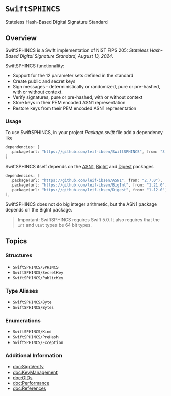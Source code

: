 # ``SwiftSPHINCS``

Stateless Hash-Based Digital Signature Standard

## Overview

SwiftSPHINCS is a Swift implementation of NIST FIPS 205: *Stateless Hash-Based Digital Signature Standard, August 13, 2024*.

SwiftSPHINCS functionality:

* Support for the 12 parameter sets defined in the standard
* Create public and secret keys
* Sign messages - deterministically or randomized, pure or pre-hashed, with or without context.
* Verify signatures, pure or pre-hashed, with or without context
* Store keys in their PEM encoded ASN1 representation
* Restore keys from their PEM encoded ASN1 representation

### Usage

To use SwiftSPHINCS, in your project *Package.swift* file add a dependency like

```swift
dependencies: [
  .package(url: "https://github.com/leif-ibsen/SwiftSPHINCS", from: "3.1.0"),
]
```

SwiftSPHINCS itself depends on the [ASN1](https://leif-ibsen.github.io/ASN1/documentation/asn1), [BigInt](https://leif-ibsen.github.io/BigInt/documentation/bigint) and [Digest](https://leif-ibsen.github.io/Digest/documentation/digest) packages

```swift
dependencies: [
  .package(url: "https://github.com/leif-ibsen/ASN1", from: "2.7.0"),
  .package(url: "https://github.com/leif-ibsen/BigInt", from: "1.21.0"),
  .package(url: "https://github.com/leif-ibsen/Digest", from: "1.12.0"),
],
```

SwiftSPHINCS does not do big integer arithmetic, but the ASN1 package depends on the BigInt package.

> Important:
SwiftSPHINCS requires Swift 5.0. It also requires that the `Int` and `UInt` types be 64 bit types.

## Topics

### Structures

- ``SwiftSPHINCS/SPHINCS``
- ``SwiftSPHINCS/SecretKey``
- ``SwiftSPHINCS/PublicKey``

### Type Aliases

- ``SwiftSPHINCS/Byte``
- ``SwiftSPHINCS/Bytes``

### Enumerations

- ``SwiftSPHINCS/Kind``
- ``SwiftSPHINCS/PreHash``
- ``SwiftSPHINCS/Exception``

### Additional Information

- <doc:SignVerify>
- <doc:KeyManagement>
- <doc:OIDs>
- <doc:Performance>
- <doc:References>
